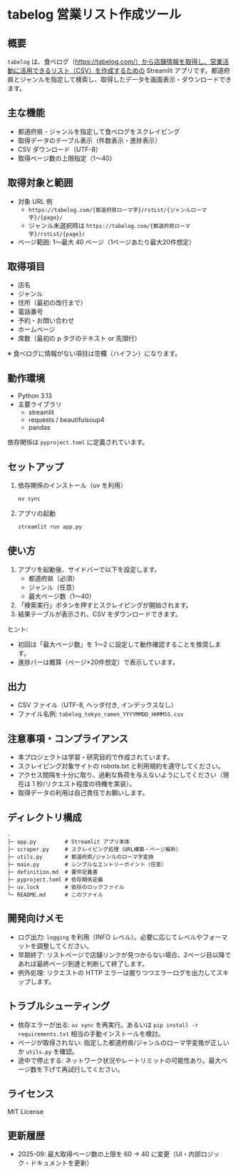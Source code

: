 # tabelog 営業リスト作成ツール

## 概要
`tabelog` は、食べログ（https://tabelog.com/）から店舗情報を取得し、営業活動に活用できるリスト（CSV）を作成するための Streamlit アプリです。都道府県とジャンルを指定して検索し、取得したデータを画面表示・ダウンロードできます。

## 主な機能
- 都道府県・ジャンルを指定して食べログをスクレイピング
- 取得データのテーブル表示（件数表示・進捗表示）
- CSV ダウンロード（UTF-8）
- 取得ページ数の上限指定（1〜40）

## 取得対象と範囲
- 対象 URL 例
  - `https://tabelog.com/{都道府県ローマ字}/rstLst/{ジャンルローマ字}/{page}/`
  - ジャンル未選択時は `https://tabelog.com/{都道府県ローマ字}/rstLst/{page}/`
- ページ範囲: 1〜最大 40 ページ（1ページあたり最大20件想定）

## 取得項目
- 店名
- ジャンル
- 住所（最初の改行まで）
- 電話番号
- 予約・お問い合わせ
- ホームページ
- 席数（最初の p タグのテキスト or 先頭行）

※ 食べログに情報がない項目は空欄（ハイフン）になります。

## 動作環境
- Python 3.13
- 主要ライブラリ
  - streamlit
  - requests / beautifulsoup4
  - pandas

依存関係は `pyproject.toml` に定義されています。

## セットアップ
1. 依存関係のインストール（uv を利用）
   ```bash
   uv sync
   ```
2. アプリの起動
   ```bash
   streamlit run app.py
   ```

## 使い方
1. アプリを起動後、サイドバーで以下を設定します。
   - 都道府県（必須）
   - ジャンル（任意）
   - 最大ページ数（1〜40）
2. 「検索実行」ボタンを押すとスクレイピングが開始されます。
3. 結果テーブルが表示され、CSV をダウンロードできます。

ヒント:
- 初回は「最大ページ数」を 1〜2 に設定して動作確認することを推奨します。
- 進捗バーは概算（ページ×20件想定）で表示しています。

## 出力
- CSV ファイル（UTF-8, ヘッダ付き, インデックスなし）
- ファイル名例: `tabelog_tokyo_ramen_YYYYMMDD_HHMMSS.csv`

## 注意事項・コンプライアンス
- 本プロジェクトは学習・研究目的で作成されています。
- スクレイピング対象サイトの robots.txt と利用規約を遵守してください。
- アクセス間隔を十分に取り、過剰な負荷を与えないようにしてください（現在は 1 秒/リクエスト程度の待機を実装）。
- 取得データの利用は自己責任でお願いします。

## ディレクトリ構成
```
.
├─ app.py         # Streamlit アプリ本体
├─ scraper.py     # スクレイピング処理（URL構築・ページ解析）
├─ utils.py       # 都道府県/ジャンルのローマ字変換
├─ main.py        # シンプルなエントリーポイント（任意）
├─ definition.md  # 要件定義書
├─ pyproject.toml # 依存関係定義
├─ uv.lock        # 依存のロックファイル
└─ README.md      # このファイル
```

## 開発向けメモ
- ログ出力: `logging` を利用（INFO レベル）。必要に応じてレベルやフォーマットを調整してください。
- 早期終了: リストページで店舗リンクが見つからない場合、2ページ目以降であれば最終ページ到達と判断して終了します。
- 例外処理: リクエストの HTTP エラーは握りつつエラーログを出力してスキップします。

## トラブルシューティング
- 依存エラーが出る: `uv sync` を再実行。あるいは `pip install -r requirements.txt` 相当の手動インストールを検討。
- ページが取得されない: 指定した都道府県/ジャンルのローマ字変換が正しいか `utils.py` を確認。
- 途中で停止する: ネットワーク状況やレートリミットの可能性あり。最大ページ数を下げて再試行してください。

## ライセンス
MIT License

## 更新履歴
- 2025-09: 最大取得ページ数の上限を 60 → 40 に変更（UI・内部ロジック・ドキュメントを更新）
